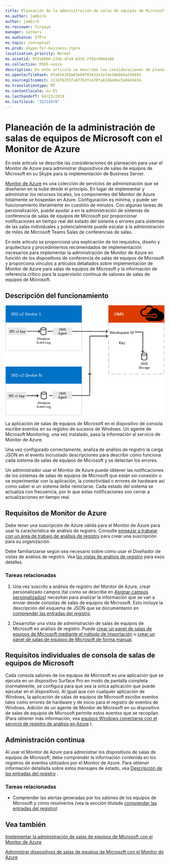 ```yaml
---
title: Planeación de la administración de salas de equipos de Microsoft con el Monitor de Azure
ms.author: jambirk
author: jambirk
ms.reviewer: Turgayo
manager: serdars
ms.audience: ITPro
ms.topic: conceptual
ms.prod: skype-for-business-itpro
localization_priority: Normal
ms.assetid: 9fd16866-27eb-47a9-b335-2f6bc9044a80
ms.collection: M365-voice
description: En este artículo se describe las consideraciones de planeación para usar el Monitor de Azure para administrar dispositivos de salas de equipos de Microsoft en su Skype para profesionales o los equipos de la implementación.
ms.openlocfilehash: dfa65435da63eb9783422e1e7ee10e66ba33b891
ms.sourcegitcommit: 111bf6255fa877b3fce70fa8166e8ec5a6643434
ms.translationtype: MT
ms.contentlocale: es-ES
ms.lasthandoff: 04/23/2019
ms.locfileid: "32214578"
---
```

# <a name="plan-microsoft-teams-rooms-management-with-azure-monitor"></a>Planeación de la administración de salas de equipos de Microsoft con el Monitor de Azure
 
 En este artículo se describe las consideraciones de planeación para usar el Monitor de Azure para administrar dispositivos de salas de equipos de Microsoft en su Skype para la implementación de Business Server.
  
[Monitor de Azure](https://docs.microsoft.com/azure/azure-monitor/overview) es una colección de servicios de administración que se diseñaron en la nube desde el principio. En lugar de implementar y administrar los recursos locales, los componentes del Monitor de Azure totalmente se hospedan en Azure. Configuración es mínima, y puede ser funcionamiento literalmente en cuestión de minutos. Con algunas tareas de personalización, puede ayudar a en la administración de sistemas de conferencia de salas de equipos de Microsoft por proporcionar notificaciones en tiempo real del estado del sistema o errores para sistemas de las salas individuales y potencialmente puede escalar a la administración de miles de Microsoft Teams Salas de conferencias de salas.
  
En este artículo se proporciona una explicación de los requisitos, diseño y arquitectura y procedimientos recomendados de implementación necesarios para implementar la administración de Monitor de Azure en función de los dispositivos de conferencia de salas de equipos de Microsoft y proporciona vínculos a artículos detallados sobre implementación de Monitor de Azure para salas de equipos de Microsoft y la información de referencia crítico para la supervisión continua de salones de salas de equipos de Microsoft. 
  
## <a name="functional-overview"></a>Descripción del funcionamiento

![diagrama de la administración de salas de equipos de Microsoft con el Monitor de Azure](../../media/3f2ae1b8-61ea-4cd6-afb4-4bd75ccc746a.png)
  
La aplicación de salas de equipos de Microsoft en el dispositivo de consola escribe eventos en su registro de sucesos de Windows. Un agente de Microsoft Monitoring, una vez instalado, pasa la información al servicio de Monitor de Azure. 
  
Una vez configurado correctamente, analiza de análisis de registro la carga JSON en el evento incrustado descripciones para describir cómo funciona cada sistema de salas de equipos de Microsoft y se detectan los errores. 
  
Un administrador usar el Monitor de Azure puede obtener las notificaciones de los sistemas de salas de equipos de Microsoft que están sin conexión o se experimentar con la aplicación, la conectividad o errores de hardware así como saber si un sistema debe reiniciarse. Cada estado del sistema se actualiza con frecuencia, por lo que estas notificaciones son cerrar a actualizaciones en tiempo real.
  
## <a name="azure-monitor-requirements"></a>Requisitos de Monitor de Azure

Debe tener una suscripción de Azure válida para el Monitor de Azure para usar la característica de análisis de registro. Consulte [empezar a trabajar con un área de trabajo de análisis de registro](https://docs.microsoft.com/azure/azure-monitor/learn/quick-create-workspace) para crear una suscripción para su organización.
  
Debe familiarizarse según sea necesario sobre cómo usar el Diseñador de vistas de análisis de registro. Vea [las vistas de análisis de registro](https://docs.microsoft.com/azure/azure-monitor/platform/view-designer) para esos detalles.
  
### <a name="related-tasks"></a>Tareas relacionadas

1. Una vez suscrito a análisis de registro del Monitor de Azure, crear personalizado campos (tal como se describe en [Asignar campos personalizados](../../deploy/deploy-clients/azure-monitor.md#Custom_fields)) necesitan para analizar la información que se van a enviar desde consolas de salas de equipos de Microsoft. Esto incluye la descripción del esquema de JSON que se documentaron en [comprender las entradas del registro](../../manage/skype-room-systems-v2/azure-monitor.md#understand-the-log-entries).
    
2. Desarrollar una vista de administración de salas de equipos de Microsoft en análisis de registro. Puede [crear un panel de salas de equipos de Microsoft mediante el método de importación](../../deploy/deploy-clients/azure-monitor.md#create-a-microsoft-teams-rooms-dashboard-by-using-the-import-method) o [crear un panel de salas de equipos de Microsoft de forma manual](../../deploy/deploy-clients/azure-monitor.md#create-a-microsoft-teams-rooms-dashboard-manually).
    
## <a name="individual-microsoft-teams-rooms-console-requirements"></a>Requisitos individuales de consola de salas de equipos de Microsoft

Cada consola salones de los equipos de Microsoft es una aplicación que se ejecuta en un dispositivo Surface Pro en modo de pantalla completa (normalmente, se configura para que sea la única aplicación que puede ejecutar en el dispositivo). Al igual que con cualquier aplicación de Windows, la aplicación de salas de equipos de Microsoft escribe eventos tales como errores de hardware y de inicio para el registro de eventos de Windows. Adición de un agente de Monitor de Microsoft en su dispositivo de salas de equipos de Microsoft permite estos eventos que se recopilan. (Para obtener más información, vea [equipos Windows conectarse con el servicio de registro de análisis en Azure](https://docs.microsoft.com/azure/azure-monitor/platform/agent-windows) ).
  
## <a name="ongoing-management"></a>Administración continua

Al usar el Monitor de Azure para administrar los dispositivos de salas de equipos de Microsoft, debe comprender la información contenida en los registros de eventos utilizados por el Monitor de Azure. Para obtener información detallada sobre estos mensajes de estado, vea [Descripción de las entradas del registro](../../manage/skype-room-systems-v2/azure-monitor.md#understand-the-log-entries) .
  
### <a name="related-tasks"></a>Tareas relacionadas

- Comprender las alertas generadas por los salones de los equipos de Microsoft y cómo resolverlos (vea la sección titulada [comprender las entradas del registro](../../manage/skype-room-systems-v2/azure-monitor.md#understand-the-log-entries))
    
## <a name="see-also"></a>Vea también

[Implementar la administración de salas de equipos de Microsoft con el Monitor de Azure](../../deploy/deploy-clients/azure-monitor.md)
  
[Administrar dispositivos de salas de equipos de Microsoft con el Monitor de Azure](../../manage/skype-room-systems-v2/azure-monitor.md)